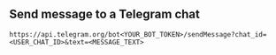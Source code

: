 ## Send message to a Telegram chat

```
https://api.telegram.org/bot<YOUR_BOT_TOKEN>/sendMessage?chat_id=<USER_CHAT_ID>&text=<MESSAGE_TEXT>
```
